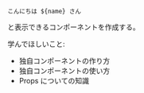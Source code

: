 ```
こんにちは ${name} さん
```

と表示できるコンポーネントを作成する。

学んでほしいこと: 

  - 独自コンポーネントの作り方
  - 独自コンポーネントの使い方
  - Props についての知識